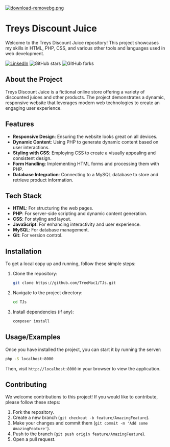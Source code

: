 [![download-removebg.png](https://i.postimg.cc/zBsR9d3g/download-removebg.png)](https://postimg.cc/bDRJn9xy)

# Treys Discount Juice
Welcome to the Treys Discount Juice repository! This project showcases my skills in HTML, PHP, CSS, and various other tools and languages used in web development.

[![LinkedIn](https://img.shields.io/badge/LinkedIn-%230077B5.svg?logo=linkedin&logoColor=white)](https://linkedin.com/in/trey-boyce) 
![GitHub stars](https://img.shields.io/github/stars/TreeMac1/TJs?style=social)
![GitHub forks](https://img.shields.io/github/forks/TreeMac1/TJs?style=social)

## About the Project
Treys Discount Juice is a fictional online store offering a variety of discounted juices and other products. The project demonstrates a dynamic, responsive website that leverages modern web technologies to create an engaging user experience.

## Features
- **Responsive Design**: Ensuring the website looks great on all devices.
- **Dynamic Content**: Using PHP to generate dynamic content based on user interactions.
- **Styling with CSS**: Employing CSS to create a visually appealing and consistent design.
- **Form Handling**: Implementing HTML forms and processing them with PHP.
- **Database Integration**: Connecting to a MySQL database to store and retrieve product information.

## Tech Stack
- **HTML**: For structuring the web pages.
- **PHP**: For server-side scripting and dynamic content generation.
- **CSS**: For styling and layout.
- **JavaScript**: For enhancing interactivity and user experience.
- **MySQL**: For database management.
- **Git**: For version control.

## Installation
To get a local copy up and running, follow these simple steps:
1. Clone the repository:
   ```bash
   git clone https://github.com/TreeMac1/TJs.git
   ```
2. Navigate to the project directory:
   ```bash
   cd TJs
   ```
3. Install dependencies (if any):
   ```bash
   composer install
   ```

## Usage/Examples
Once you have installed the project, you can start it by running the server:
```bash
php -S localhost:8000
```
Then, visit `http://localhost:8000` in your browser to view the application.

## Contributing
We welcome contributions to this project! If you would like to contribute, please follow these steps:
1. Fork the repository.
2. Create a new branch (`git checkout -b feature/AmazingFeature`).
3. Make your changes and commit them (`git commit -m 'Add some AmazingFeature'`).
4. Push to the branch (`git push origin feature/AmazingFeature`).
5. Open a pull request.
